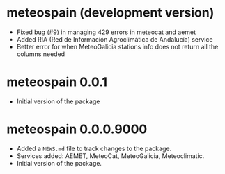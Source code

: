 # meteospain (development version)

* Fixed bug (#9) in managing 429 errors in meteocat and aemet
* Added RIA (Red de Información Agroclimática de Andalucía) service
* Better error for when MeteoGalicia stations info does not return all the columns needed

# meteospain 0.0.1

* Initial version of the package

# meteospain 0.0.0.9000

* Added a `NEWS.md` file to track changes to the package.
* Services added: AEMET, MeteoCat, MeteoGalicia, Meteoclimatic.
* Initial version of the package.
